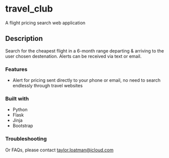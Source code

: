# travel_club

A flight pricing search web application 

<!-- <div align="center">
  <kbd>
    <img src="https://i.imgur.com/zdY3ZC9.png" />
  </kbd>
</div>
 -->
 
 ## Description
 
 Search for the cheapest flight in a 6-month range departing & arriving to the user chosen destenation. Alerts can be received via text or email.
 
 ### Features
 
 - Alert for pricing sent directly to your phone or email, no need to search endlessly through travel websites
 
 ### Built with
 
 - Python
 - Flask
 - Jinja
 - Bootstrap

### Troubleshooting

Or FAQs, please contact taylor.loatman@icloud.com 